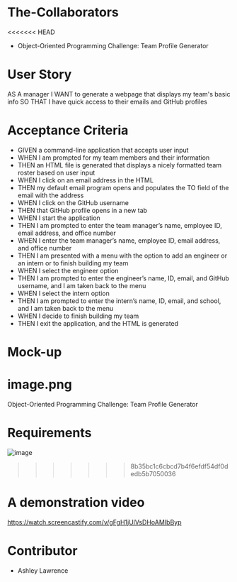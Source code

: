 # The-Collaborators
<<<<<<< HEAD
- Object-Oriented Programming Challenge: Team Profile Generator

# User Story
AS A manager
I WANT to generate a webpage that displays my team's basic info
SO THAT I have quick access to their emails and GitHub profiles

# Acceptance Criteria
- GIVEN a command-line application that accepts user input
- WHEN I am prompted for my team members and their information
- THEN an HTML file is generated that displays a nicely formatted team roster based on user input
- WHEN I click on an email address in the HTML
- THEN my default email program opens and populates the TO field of the email with the address
- WHEN I click on the GitHub username
- THEN that GitHub profile opens in a new tab
- WHEN I start the application
- THEN I am prompted to enter the team manager’s name, employee ID, email address, and office number
- WHEN I enter the team manager’s name, employee ID, email address, and office number
- THEN I am presented with a menu with the option to add an engineer or an intern or to finish building my team
- WHEN I select the engineer option
- THEN I am prompted to enter the engineer’s name, ID, email, and GitHub username, and I am taken back to the menu
- WHEN I select the intern option
- THEN I am prompted to enter the intern’s name, ID, email, and school, and I am taken back to the menu
- WHEN I decide to finish building my team
- THEN I exit the application, and the HTML is generated
# Mock-up
image.png
=======
Object-Oriented Programming Challenge: Team Profile Generator
# Requirements
![image](https://user-images.githubusercontent.com/97860472/163306061-48d3bc55-ce01-4ffc-bf3f-2237b7c0cf55.png)
>>>>>>> 8b35bc1c6cbcd7b4f6efdf54df0dedb5b7050036
# A demonstration video
https://watch.screencastify.com/v/gFgH1jUlVsDHoAMIbByp
# Contributor
- Ashley Lawrence 


